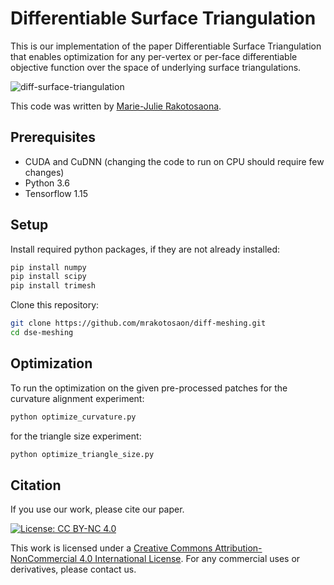 # Differentiable Surface Triangulation
This is our implementation of the paper Differentiable Surface Triangulation that enables optimization for any per-vertex or per-face differentiable objective function over the space of underlying surface triangulations.


![diff-surface-triangulation](img/teaser.png "Differentiable Surface Triangulation")


This code was written by [Marie-Julie Rakotosaona](http://www.lix.polytechnique.fr/Labo/Marie-Julie.RAKOTOSAONA/).

## Prerequisites
* CUDA and CuDNN (changing the code to run on CPU should require few changes)
* Python 3.6
* Tensorflow 1.15

## Setup
Install required python packages, if they are not already installed:
``` bash
pip install numpy
pip install scipy
pip install trimesh
```


Clone this repository:
``` bash
git clone https://github.com/mrakotosaon/diff-meshing.git
cd dse-meshing
```

## Optimization

To run the optimization on the given pre-processed patches for the curvature alignment experiment:
``` bash
python optimize_curvature.py
```
for the triangle size experiment:
``` bash
python optimize_triangle_size.py
```





## Citation
If you use our work, please cite our paper.


[![License: CC BY-NC 4.0](https://img.shields.io/badge/License-CC%20BY--NC%204.0-lightgrey.svg)](https://creativecommons.org/licenses/by-nc/4.0/)

This work is licensed under a [Creative Commons Attribution-NonCommercial 4.0 International License](http://creativecommons.org/licenses/by-nc/4.0/). For any commercial uses or derivatives, please contact us.

